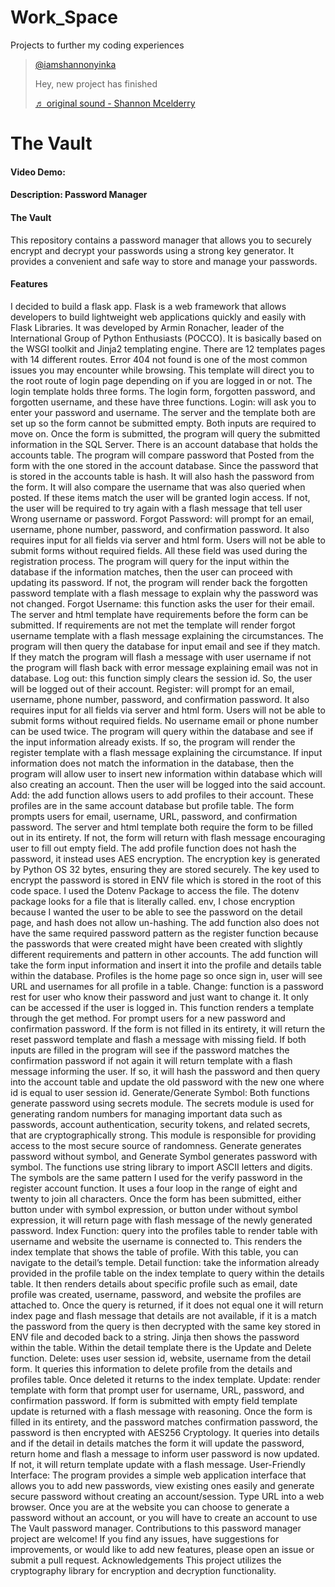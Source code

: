 # Work_Space
Projects to further my coding experiences

<blockquote class="tiktok-embed" cite="https://www.tiktok.com/@iamshannonyinka/video/7276145381422107950" data-video-id="7276145381422107950" style="max-width: 605px;min-width: 325px;" > <section> <a target="_blank" title="@iamshannonyinka" href="https://www.tiktok.com/@iamshannonyinka?refer=embed">@iamshannonyinka</a> <p>Hey, new project has finished </p> <a target="_blank" title="♬ original sound  - Shannon Mcelderry" href="[https://www.tiktok.com/music/original-sound-Shannon-Mcelderry-7276145481661696810?refer](https://www.tiktok.com/@iamshannonyinka/video/7276145381422107950?is_from_webapp=1&sender_device=pc&web_id=7264359559400457770)=embed">♬ original sound  - Shannon Mcelderry</a> </section> </blockquote> <script async src="https://www.tiktok.com/embed.js"></script>


# The Vault
#### Video Demo:  <URL HERE>
#### Description: Password Manager

#### The Vault
This repository contains a password manager that allows you to securely encrypt and decrypt your passwords using a strong key generator. It provides a convenient and safe way to store and manage your passwords.

#### Features
I decided to build a flask app. Flask is a web framework that allows developers to build lightweight web applications quickly and easily with Flask Libraries. It was developed by Armin Ronacher, leader of the International Group of Python Enthusiasts (POCCO). It is basically based on the WSGI toolkit and Jinja2 templating engine.
There are 12 templates pages with 14 different routes. 
Error 404 not found is one of the most common issues you may encounter while browsing. This template will direct you to the root route of login page depending on if you are logged in or not.
The login template holds three forms. The login form, forgotten password, and forgotten username, and these have three functions. 
Login: will ask you to enter your password and username. The server and the template both are set up so the form cannot be submitted empty. Both inputs are required to move on. Once the form is submitted, the program will query the submitted information in the SQL Server. There is an account database that holds the accounts table. The program will compare password that Posted from the form with the one stored in the account database. Since the password that is stored in the accounts table is hash. It will also hash the password from the form. It will also compare the username that was also queried when posted. If these items match the user will be granted login access. If not, the user will be required to try again with a flash message that tell user Wrong username or password.
Forgot Password: will prompt for an email, username, phone number, password, and confirmation password.  It also requires input for all fields via server and html form. Users will not be able to submit forms without required fields. All these field was used during the registration process. The program will query for the input within the database if the information matches, then the user can proceed with updating its password. If not, the program will render back the forgotten password template with a flash message to explain why the password was not changed.
Forgot Username: this function asks the user for their email. The server and html template have requirements before the form can be submitted. If requirements are not met the template will render forgot username template with a flash message explaining the circumstances. The program will then query the database for input email and see if they match. If they match the program will flash a message with user username if not the program will flash back with error message explaining email was not in database.
Log out: this function simply clears the session id. So, the user will be logged out of their account.
Register: will prompt for an email, username, phone number, password, and confirmation password.  It also requires input for all fields via server and html form. Users will not be able to submit forms without required fields. No username email or phone number can be used twice. The program will query within the database and see if the input information already exists. If so, the program will render the register template with a flash message explaining the circumstance. If input information does not match the information in the database, then the program will allow user to insert new information within database which will also creating an account. Then the user will be logged into the said account.
Add: the add function allows users to add profiles to their account. These profiles are in the same account database but profile table. The form prompts users for email, username, URL, password, and confirmation password. The server and html template both require the form to be filled out in its entirety. If not, the form will return with flash message encouraging user to fill out empty field. The add profile function does not hash the password, it instead uses AES encryption. The encryption key is generated by Python OS 32 bytes, ensuring they are stored securely. The key used to encrypt the password is stored in ENV file which is stored in the root of this code space. I used the Dotenv Package to access the file. The dotenv package looks for a file that is literally called. env, I chose encryption because I wanted the user to be able to see the password on the detail page, and hash does not allow un-hashing. The add function also does not have the same required password pattern as the register function because the passwords that were created might have been created with slightly different requirements and pattern in other accounts. The add function will take the form input information and insert it into the profile and details table within the database.  Profiles is the home page so once sign in, user will see URL and usernames for all profile in a table.
Change: function is a password rest for user who know their password and just want to change it. It only can be accessed if the user is logged in. This function renders a template through the get method. For prompt users for a new password and confirmation password. If the form is not filled in its entirety, it will return the reset password template and flash a message with missing field. If both inputs are filled in the program will see if the password matches the confirmation password if not again it will return template with a flash message informing the user. If so, it will hash the password and then query into the account table and update the old password with the new one where id is equal to user session id.
Generate/Generate Symbol: Both functions generate password using secrets module. The secrets module is used for generating random numbers for managing important data such as passwords, account authentication, security tokens, and related secrets, that are cryptographically strong. This module is responsible for providing access to the most secure source of randomness. Generate generates password without symbol, and Generate Symbol generates password with symbol. The functions use string library to import ASCII letters and digits. The symbols are the same pattern I used for the verify password in the register account function. It uses a four loop in the range of eight and twenty to join all characters. Once the form has been submitted, either button under with symbol expression, or button under without symbol expression, it will return page with flash message of the newly generated password.
Index Function: query into the profiles table to render table with username and website the username is connected to. This renders the index template that shows the table of profile. With this table, you can navigate to the detail’s temple.
Detail function: take the information already provided in the profile table on the index template to query within the details table. It then renders details about specific profile such as email, date profile was created, username, password, and website the profiles are attached to. Once the query is returned, if it does not equal one it will return index page and flash message that details are not available, if it is a match the password from the query is then decrypted with the same key stored in ENV file and decoded back to a string. Jinja then shows the password within the table. Within the detail template there is the Update and Delete function.
Delete: uses user session id, website, username from the detail form. It queries this information to delete profile from the details and profiles table. Once deleted it returns to the index template.
Update: render template with form that prompt user for username, URL, password, and confirmation password. If form is submitted with empty field template update is returned with a flash message with reasoning. Once the form is filled in its entirety, and the password matches confirmation password, the password is then encrypted with AES256 Cryptology. It queries into details and if the detail in details matches the form it will update the password, return home and flash a message to inform user password is now updated. If not, it will return template update with a flash message.
User-Friendly Interface: The program provides a simple web application interface that allows you to add new passwords, view existing ones easily and generate secure password without creating an account/session.
Type URL into a web browser. Once you are at the website you can choose to generate a password without an account, or you will have to create an account to use The Vault password manager.
Contributions to this password manager project are welcome! If you find any issues, have suggestions for improvements, or would like to add new features, please open an issue or submit a pull request.
Acknowledgements
This project utilizes the cryptography library for encryption and decryption functionality.

